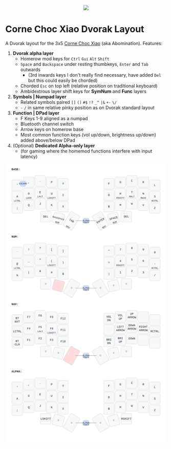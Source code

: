 <p align="center">
  <img src="https://kbd.news/pic/2023/116/1936.jpg" height="150" />
</p>

# Corne Choc Xiao Dvorak Layout

A Dvorak layout for the 3x5 [Corne Choc Xiao](https://github.com/JonMuller/gerbers/tree/main/corne-choc-xiao) (aka Abomination). Features:

1. **Dvorak alpha layer**
   - Homerow mod keys for `Ctrl` `Gui` `Alt` `Shift`
   - `Space` and `Backspace` under resting thumbkeys, `Enter` and `Tab` outwards
     - (3rd inwards keys I don't really find necessary, have added `Del` but this could easily be chorded)
   - Chorded `Esc` on top left (relative position on traditional keyboard)
   - Ambidextrous layer shift keys for **SymNum** and **Func** layers
2. **Symbols | Numpad layer**
   - Related symbols paired `[]` `()` `#$` `!?` `_^` `|&` `+-` `\/`
   - `-` `/` in same relative pinky position as on Dvorak standard layout
3. **Function | DPad layer**
   - F Keys 1-9 aligned as a numpad
   - Bluetooth channel switch
   - Arrow keys on homerow base
   - Most common function keys (vol up/down, brightness up/down) added above/below DPad
4. (Optional) **Dedicated Alpha-only layer**
   - (for gaming where the homemod functions interfere with input latency)

![Chipper](keymap-drawer/chipper.svg)
